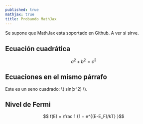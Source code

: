 ```yaml
---
published: true
mathjax: true
title: Probando MathJax
---
```

Se supone que MathJax esta soportado en Github. A ver si sirve.

## Ecuación cuadrática

$$a^2 + b^2 = c^2$$

## Ecuaciones en el mismo párrafo

Este es un seno cuadrado: \\( sin(x^2) \\).

## Nivel de Fermi

$$ f(E) = \frac 1 {1 + e^{(E-E_F)/kT} }$$
